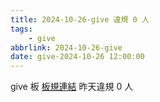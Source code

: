 ```yaml
---
title: 2024-10-26-give 違規 0 人
tags:
    - give
abbrlink: 2024-10-26-give
date: give-2024-10-26 12:00:00
---
```

give 板 [板規連結](https://www.ptt.cc/bbs/give/M.1612495900.A.C32.html)
昨天違規 0 人
